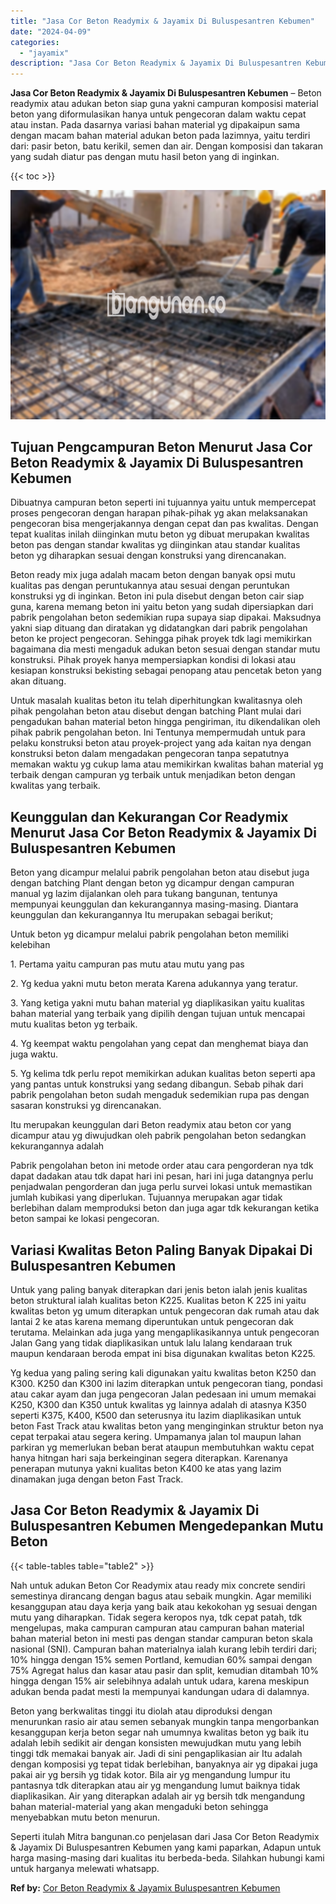 ```yaml
---
title: "Jasa Cor Beton Readymix & Jayamix Di Buluspesantren Kebumen"
date: "2024-04-09"
categories: 
  - "jayamix"
description: "Jasa Cor Beton Readymix & Jayamix Di Buluspesantren Kebumen. Seperti itulah Mitra bangunan.co penjelasan dari Jasa Cor Beton Readymix & Jayamix Di Buluspesan..."
---
```


**Jasa Cor Beton Readymix & Jayamix Di Buluspesantren Kebumen** – Beton readymix atau adukan beton siap guna yakni campuran komposisi material beton yang diformulasikan hanya untuk pengecoran dalam waktu cepat atau instan. Pada dasarnya variasi bahan material yg dipakaipun sama dengan macam bahan material adukan beton pada lazimnya, yaitu terdiri dari: pasir beton, batu kerikil, semen dan air. Dengan komposisi dan takaran yang sudah diatur pas dengan mutu hasil beton yang di inginkan.

{{< toc >}}

![Jasa Cor Beton Readymix & Jayamix Di Buluspesantren Kebumen](/images/jasa-cor-readymix-09.png)

## Tujuan Pengcampuran Beton Menurut Jasa Cor Beton Readymix & Jayamix Di Buluspesantren Kebumen

Dibuatnya campuran beton seperti ini tujuannya yaitu untuk mempercepat proses pengecoran dengan harapan pihak-pihak yg akan melaksanakan pengecoran bisa mengerjakannya dengan cepat dan pas kwalitas. Dengan tepat kualitas inilah diinginkan mutu beton yg dibuat merupakan kwalitas beton pas dengan standar kwalitas yg diinginkan atau standar kualitas beton yg diharapkan sesuai dengan konstruksi yang direncanakan.

Beton ready mix juga adalah macam beton dengan banyak opsi mutu kualitas pas dengan peruntukannya atau sesuai dengan peruntukan konstruksi yg di inginkan. Beton ini pula disebut dengan beton cair siap guna, karena memang beton ini yaitu beton yang sudah dipersiapkan dari pabrik pengolahan beton sedemikian rupa supaya siap dipakai. Maksudnya yakni siap dituang dan diratakan yg didatangkan dari pabrik pengolahan beton ke project pengecoran. Sehingga pihak proyek tdk lagi memikirkan bagaimana dia mesti mengaduk adukan beton sesuai dengan standar mutu konstruksi. Pihak proyek hanya mempersiapkan kondisi di lokasi atau kesiapan konstruksi bekisting sebagai penopang atau pencetak beton yang akan dituang.

Untuk masalah kualitas beton itu telah diperhitungkan kwalitasnya oleh pihak pengolahan beton atau disebut dengan batching Plant mulai dari pengadukan bahan material beton hingga pengiriman, itu dikendalikan oleh pihak pabrik pengolahan beton. Ini Tentunya mempermudah untuk para pelaku konstruksi beton atau proyek-project yang ada kaitan nya dengan konstruksi beton dalam mengadakan pengecoran tanpa sepatutnya memakan waktu yg cukup lama atau memikirkan kwalitas bahan material yg terbaik dengan campuran yg terbaik untuk menjadikan beton dengan kwalitas yang terbaik.

## Keunggulan dan Kekurangan Cor Readymix Menurut Jasa Cor Beton Readymix & Jayamix Di Buluspesantren Kebumen

Beton yang dicampur melalui pabrik pengolahan beton atau disebut juga dengan batching Plant dengan beton yg dicampur dengan campuran manual yg lazim dijalankan oleh para tukang bangunan, tentunya mempunyai keunggulan dan kekurangannya masing-masing. Diantara keunggulan dan kekurangannya Itu merupakan sebagai berikut;

Untuk beton yg dicampur melalui pabrik pengolahan beton memiliki kelebihan

1\. Pertama yaitu campuran pas mutu atau mutu yang pas

2\. Yg kedua yakni mutu beton merata Karena adukannya yang teratur.

3\. Yang ketiga yakni mutu bahan material yg diaplikasikan yaitu kualitas bahan material yang terbaik yang dipilih dengan tujuan untuk mencapai mutu kualitas beton yg terbaik.

4\. Yg keempat waktu pengolahan yang cepat dan menghemat biaya dan juga waktu.

5\. Yg kelima tdk perlu repot memikirkan adukan kualitas beton seperti apa yang pantas untuk konstruksi yang sedang dibangun. Sebab pihak dari pabrik pengolahan beton sudah mengaduk sedemikian rupa pas dengan sasaran konstruksi yg direncanakan.

Itu merupakan keunggulan dari Beton readymix atau beton cor yang dicampur atau yg diwujudkan oleh pabrik pengolahan beton sedangkan kekurangannya adalah

Pabrik pengolahan beton ini metode order atau cara pengorderan nya tdk dapat dadakan atau tdk dapat hari ini pesan, hari ini juga datangnya perlu penjadwalan pengorderan dan juga perlu survei lokasi untuk memastikan jumlah kubikasi yang diperlukan. Tujuannya merupakan agar tidak berlebihan dalam memproduksi beton dan juga agar tdk kekurangan ketika beton sampai ke lokasi pengecoran.

## Variasi Kwalitas Beton Paling Banyak Dipakai Di Buluspesantren Kebumen

Untuk yang paling banyak diterapkan dari jenis beton ialah jenis kualitas beton struktural ialah kualitas beton K225. Kualitas beton K 225 ini yaitu kwalitas beton yg umum diterapkan untuk pengecoran dak rumah atau dak lantai 2 ke atas karena memang diperuntukan untuk pengecoran dak terutama. Melainkan ada juga yang mengaplikasikannya untuk pengecoran Jalan Gang yang tidak diaplikasikan untuk lalu lalang kendaraan truk maupun kendaraan beroda empat ini bisa digunakan kwalitas beton K225.

Yg kedua yang paling sering kali digunakan yaitu kwalitas beton K250 dan K300. K250 dan K300 ini lazim diterapkan untuk pengecoran tiang, pondasi atau cakar ayam dan juga pengecoran Jalan pedesaan ini umum memakai K250, K300 dan K350 untuk kwalitas yg lainnya adalah di atasnya K350 seperti K375, K400, K500 dan seterusnya itu lazim diaplikasikan untuk beton Fast Track atau kwalitas beton yang menginginkan struktur beton nya cepat terpakai atau segera kering. Umpamanya jalan tol maupun lahan parkiran yg memerlukan beban berat ataupun membutuhkan waktu cepat hanya hitngan hari saja berkeinginan segera diterapkan. Karenanya penerapan mutunya yakni kualitas beton K400 ke atas yang lazim dinamakan juga dengan beton Fast Track.

## Jasa Cor Beton Readymix & Jayamix Di Buluspesantren Kebumen Mengedepankan Mutu Beton

{{< table-tables table="table2" >}}

Nah untuk adukan Beton Cor Readymix atau ready mix concrete sendiri semestinya dirancang dengan bagus atau sebaik mungkin. Agar memiliki kesanggupan atau daya kerja yang baik atau kekokohan yg sesuai dengan mutu yang diharapkan. Tidak segera keropos nya, tdk cepat patah, tdk mengelupas, maka campuran campuran atau campuran bahan material bahan material beton ini mesti pas dengan standar campuran beton skala nasional (SNI). Campuran bahan materialnya ialah kurang lebih terdiri dari; 10% hingga dengan 15% semen Portland, kemudian 60% sampai dengan 75% Agregat halus dan kasar atau pasir dan split, kemudian ditambah 10% hingga dengan 15% air selebihnya adalah untuk udara, karena meskipun adukan benda padat mesti Ia mempunyai kandungan udara di dalamnya.

Beton yang berkwalitas tinggi itu diolah atau diproduksi dengan menurunkan rasio air atau semen sebanyak mungkin tanpa mengorbankan kesanggupan kerja beton segar nah umumnya kwalitas beton yg baik itu adalah lebih sedikit air dengan konsisten mewujudkan mutu yang lebih tinggi tdk memakai banyak air. Jadi di sini pengaplikasian air Itu adalah dengan komposisi yg tepat tidak berlebihan, banyaknya air yg dipakai juga pakai air yg bersih yg tidak kotor. Bila air yg mengandung lumpur itu pantasnya tdk diterapkan atau air yg mengandung lumut baiknya tidak diaplikasikan. Air yang diterapkan adalah air yg bersih tdk mengandung bahan material-material yang akan mengaduki beton sehingga menyebabkan mutu beton menurun.

Seperti itulah Mitra bangunan.co penjelasan dari Jasa Cor Beton Readymix & Jayamix Di Buluspesantren Kebumen yang kami paparkan, Adapun untuk harga masing-masing dari kualitas itu berbeda-beda. Silahkan hubungi kami untuk harganya melewati whatsapp.

**Ref by:** [Cor Beton Readymix & Jayamix Buluspesantren Kebumen](https://id.wikipedia.org/wiki/Cor)
